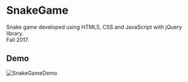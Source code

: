 # SnakeGame

Snake game developed using HTML5, CSS and JavaScript with jQuery library.   
Fall 2017.

## Demo

![SnakeGameDemo](https://user-images.githubusercontent.com/45317395/87360095-02138a00-c572-11ea-8951-408426d99c7a.gif)
